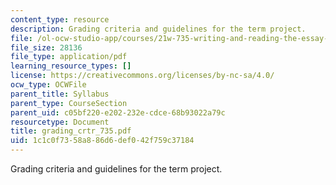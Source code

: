 ```yaml
---
content_type: resource
description: Grading criteria and guidelines for the term project.
file: /ol-ocw-studio-app/courses/21w-735-writing-and-reading-the-essay-fall-2004/1c1c0f7358a886d6def042f759c37184_grading_crtr_735.pdf
file_size: 28136
file_type: application/pdf
learning_resource_types: []
license: https://creativecommons.org/licenses/by-nc-sa/4.0/
ocw_type: OCWFile
parent_title: Syllabus
parent_type: CourseSection
parent_uid: c05bf220-e202-232e-cdce-68b93022a79c
resourcetype: Document
title: grading_crtr_735.pdf
uid: 1c1c0f73-58a8-86d6-def0-42f759c37184
---
```

Grading criteria and guidelines for the term project.